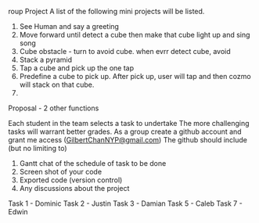 roup Project
A list of the following mini projects will be listed.

1. See Human and say a greeting
2. Move forward until detect a cube then make that cube light up 
and sing song
3. Cube obstacle - turn to avoid cube. when evrr detect cube, avoid
4. Stack a pyramid
5. Tap a cube and pick up the one tap
6. Predefine a cube to pick up. 
After pick up, user will tap and then cozmo will stack on that cube.
7. 
Proposal - 2 other functions

Each student in the team selects a task to undertake
The more challenging tasks will warrant better grades.
As a group create a github account and grant me access (GilbertChanNYP@gmail.com)
The github should include (but no limiting to)
1. Gantt chat of the schedule of task to be done
2. Screen shot of your code
3. Exported code (version control)
4. Any discussions about the project

Task 1 - Dominic
Task 2 - Justin
Task 3 - Damian
Task 5 - Caleb
Task 7 - Edwin

